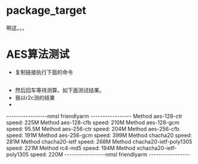 # package_target
啊这。。。
# AES算法测试
- 复制链接执行下面的命令
```https://raw.githubusercontent.com/DHDAXCW/package_target/master/test.sh && sh test.sh
```
- 然后回车等待测算。如下面测试结果。
- 我以r2c测的结果
- 

-----------------nmsl friendlyarm -----------------
          Method aes-128-ctr speed: 225M
          Method aes-128-cfb speed: 210M
          Method aes-128-gcm speed: 95.5M
          Method aes-256-ctr speed: 204M
          Method aes-256-cfb speed: 191M
          Method aes-256-gcm speed: 399M
          Method chacha20 speed: 281M
          Method chacha20-ietf speed: 268M
          Method chacha20-ietf-poly1305 speed: 221M
          Method rc4-md5 speed: 194M
          Method xchacha20-ietf-poly1305 speed: 220M
-----------------nmsl friendlyarm -----------------
